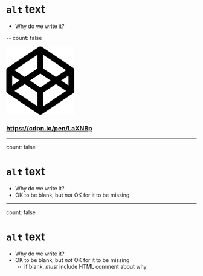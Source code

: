 # `alt` text

- Why do we write it?

--
count: false

[![codepen link](img/logo_codepen.png)](https://codepen.io/angeliquejw/pres/LaXNBp)
### https://cdpn.io/pen/LaXNBp


---
count: false

# `alt` text

- Why do we write it?
- OK to be blank, but _not_ OK for it to be missing


---
count: false

# `alt` text

- Why do we write it?
- OK to be blank, but _not_ OK for it to be missing
    - if blank, _must_ include HTML comment about why
